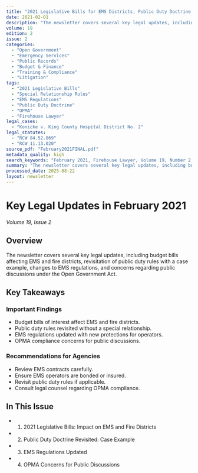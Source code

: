 ```yaml
---
title: "2021 Legislative Bills for EMS Districts, Public Duty Doctrine, and OPMA Compliance"
date: 2021-02-01
description: "The newsletter covers several key legal updates, including budget bills affecting EMS and fire districts, revisitation of public duty rules with a case example, changes to EMS regulations, and concerns regarding public discussions under the Open Government Act."
volume: 19
edition: 2
issue: 2
categories:
  - "Open Government"
  - "Emergency Services"
  - "Public Records"
  - "Budget & Finance"
  - "Training & Compliance"
  - "Litigation"
tags:
  - "2021 Legislative Bills"
  - "Special Relationship Rules"
  - "EMS Regulations"
  - "Public Duty Doctrine"
  - "OPMA"
  - "Firehouse Lawyer"
legal_cases:
  - "Konicke v. King County Hospital District No. 2"
legal_statutes:
  - "RCW 84.52.069"
  - "RCW 11.13.020"
source_pdf: "February2021FINAL.pdf"
metadata_quality: high
search_keywords: "February 2021, Firehouse Lawyer, Volume 19, Number 2, LEGISLATIVE BILLS OF INTEREST, Special Relationship Rules, Note on OPMA Issue, Access and Subscribe at: firehouselawyer.com, Inside this Issue...."
summary: "The newsletter covers several key legal updates, including budget bills affecting EMS and fire districts, revisitation of public duty rules with a case example, changes to EMS regulations, and concerns regarding public discussions under the Open Government Act."
processed_date: 2025-08-22
layout: newsletter
---
```


# Key Legal Updates in February 2021

*Volume 19, Issue 2*

## Overview

The newsletter covers several key legal updates, including budget bills affecting EMS and fire districts, revisitation of public duty rules with a case example, changes to EMS regulations, and concerns regarding public discussions under the Open Government Act.

## Key Takeaways

### Important Findings

- Budget bills of interest affect EMS and fire districts.
- Public duty rules revisited without a special relationship.
- EMS regulations updated with new protections for operators.
- OPMA compliance concerns for public discussions.

### Recommendations for Agencies

- Review EMS contracts carefully.
- Ensure EMS operators are bonded or insured.
- Revisit public duty rules if applicable.
- Consult legal counsel regarding OPMA compliance.

## In This Issue

- 1. 2021 Legislative Bills: Impact on EMS and Fire Districts
- 2. Public Duty Doctrine Revisited: Case Example
- 3. EMS Regulations Updated
- 4. OPMA Concerns for Public Discussions

